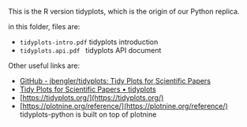 This is the R version tidyplots, which is the origin of our Python replica.

in this folder, files are:

- `tidyplots-intro.pdf`   tidyplots introduction
- `tidyplots.api.pdf `  tidyplots API document

Other useful links are:

- [GitHub - jbengler/tidyplots: Tidy Plots for Scientific Papers](https://github.com/jbengler/tidyplots)
- [Tidy Plots for Scientific Papers • tidyplots](https://jbengler.github.io/tidyplots/)
- [https://tidyplots.org/](https://tidyplots.org/)
- [https://plotnine.org/reference/](https://plotnine.org/reference/)  tidyplots-python is built on top of plotnine
